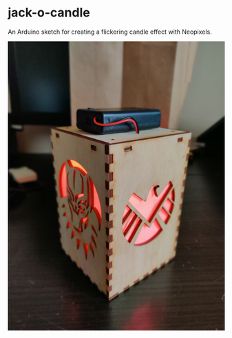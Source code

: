 # jack-o-candle
An Arduino sketch for creating a flickering candle effect with Neopixels.

![Finished Halloween Lamp](https://raw.githubusercontent.com/andreacampanella/jack-o-candle/master/IMG_20221004_154111_Bokeh.jpg)



